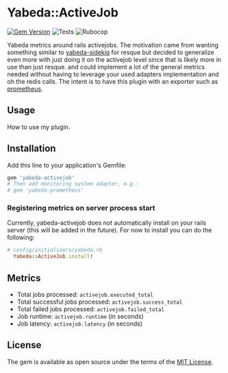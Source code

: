 # Yabeda::ActiveJob
[![Gem Version](https://badge.fury.io/rb/yabeda-activejob.svg)](https://badge.fury.io/rb/yabeda-activejob)
![Tests](https://github.com/Fullscript/yabeda-activejob/actions/workflows/test.yml/badge.svg)
![Rubocop](https://github.com/Fullscript/yabeda-activejob/actions/workflows/lint.yml/badge.svg)

Yabeda metrics around rails activejobs. The motivation came from wanting something similar to [yabeda-sidekiq](https://github.com/yabeda-rb/yabeda-sidekiq) for
resque but decided to generalize even more with just doing it on the activejob level since that is likely more in use
than just resque. and could implement a lot of the general metrics needed without having to leverage your used adapters
implementation and oh the redis calls. 
The intent is to have this plugin with an exporter such as [prometheus](https://github.com/yabeda-rb/yabeda-prometheus). 

## Usage
How to use my plugin.

## Installation
Add this line to your application's Gemfile:

```ruby
gem 'yabeda-activejob'
# Then add monitoring system adapter, e.g.:
# gem 'yabeda-prometheus'
```

### Registering metrics on server process start

Currently, yabeda-activejob does not automatically install on your rails server (this will be added in the future). For now to install
you can do the following: 
```ruby
# config/initializers/yabeda.rb
  Yabeda::ActiveJob.install!
```

## Metrics

- Total jobs processed: `activejob.executed_total`
- Total successful jobs processed: `activejob.success_total`
- Total failed jobs processed: `activejob.failed_total`
- Job runtime: `activejob.runtime` (in seconds)
- Job latency: `activejob.latency` (in seconds)

## License
The gem is available as open source under the terms of the [MIT License](https://opensource.org/licenses/MIT).
